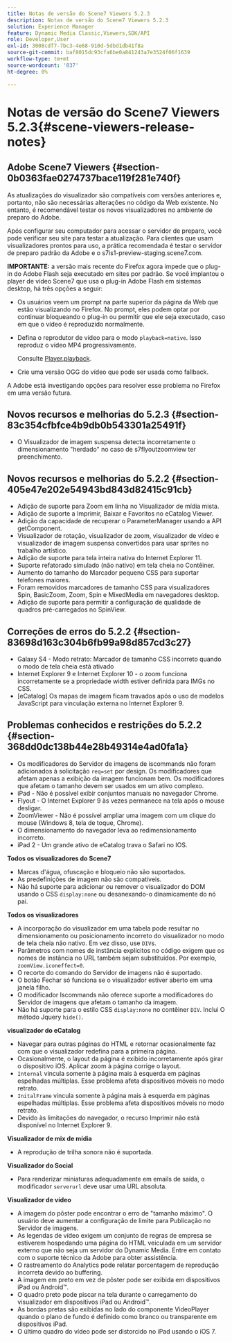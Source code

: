 ```yaml
---
title: Notas de versão do Scene7 Viewers 5.2.3
description: Notas de versão do Scene7 Viewers 5.2.3
solution: Experience Manager
feature: Dynamic Media Classic,Viewers,SDK/API
role: Developer,User
exl-id: 3008cdf7-7bc3-4e68-910d-5dbd1db41f8a
source-git-commit: baf8015dc93cfa6be0a841243a7e3524f06f1639
workflow-type: tm+mt
source-wordcount: '837'
ht-degree: 0%

---
```


# Notas de versão do Scene7 Viewers 5.2.3{#scene-viewers-release-notes}

## Adobe Scene7 Viewers {#section-0b0363fae0274737bace119f281e740f}

As atualizações do visualizador são compatíveis com versões anteriores e, portanto, não são necessárias alterações no código da Web existente. No entanto, é recomendável testar os novos visualizadores no ambiente de preparo do Adobe.

Após configurar seu computador para acessar o servidor de preparo, você pode verificar seu site para testar a atualização. Para clientes que usam visualizadores prontos para uso, a prática recomendada é testar o servidor de preparo padrão da Adobe e o s7is1-preview-staging.scene7.com.

**IMPORTANTE:** a versão mais recente do Firefox agora impede que o plug-in do Adobe Flash seja executado em sites por padrão. Se você implantou o player de vídeo Scene7 que usa o plug-in Adobe Flash em sistemas desktop, há três opções a seguir:

* Os usuários veem um prompt na parte superior da página da Web que estão visualizando no Firefox. No prompt, eles podem optar por continuar bloqueando o plug-in ou permitir que ele seja executado, caso em que o vídeo é reproduzido normalmente.
* Defina o reprodutor de vídeo para o modo `playback=native`. Isso reproduz o vídeo MP4 progressivamente.

  Consulte [Player.playback](../../c-html5-s7-aem-asset-viewers/c-html5-video-reference/c-html5-video-cmdref/r-html5-video-viewer-conf-attrib-videoplayer-playback.md#reference-13ec45db4cd4443b842f310153623221).

* Crie uma versão OGG do vídeo que pode ser usada como fallback.

A Adobe está investigando opções para resolver esse problema no Firefox em uma versão futura.

## Novos recursos e melhorias do 5.2.3 {#section-83c354cfbfce4b9db0b543301a25491f}

* O Visualizador de imagem suspensa detecta incorretamente o dimensionamento &quot;herdado&quot; no caso de s7flyoutzoomview ter preenchimento.

## Novos recursos e melhorias do 5.2.2 {#section-405e47e202e54943bd843d82415c91cb}

* Adição de suporte para Zoom em linha no Visualizador de mídia mista.
* Adição de suporte a Imprimir, Baixar e Favoritos no eCatalog Viewer.
* Adição da capacidade de recuperar o ParameterManager usando a API getComponent.
* Visualizador de rotação, visualizador de zoom, visualizador de vídeo e visualizador de imagem suspensa convertidos para usar sprites no trabalho artístico.
* Adição de suporte para tela inteira nativa do Internet Explorer 11.
* Suporte refatorado simulado (não nativo) em tela cheia no Contêiner.
* Aumento do tamanho do Marcador pequeno CSS para suportar telefones maiores.
* Foram removidos marcadores de tamanho CSS para visualizadores Spin, BasicZoom, Zoom, Spin e MixedMedia em navegadores desktop.
* Adição de suporte para permitir a configuração de qualidade de quadros pré-carregados no SpinView.

## Correções de erros do 5.2.2 {#section-83698d163c304b6fb99a98d857cd3c27}

* Galaxy S4 - Modo retrato: Marcador de tamanho CSS incorreto quando o modo de tela cheia está ativado
* Internet Explorer 9 e Internet Explorer 10 - o zoom funciona incorretamente se a propriedade width estiver definida para IMGs no CSS.
* [eCatalog] Os mapas de imagem ficam travados após o uso de modelos JavaScript para vinculação externa no Internet Explorer 9.

## Problemas conhecidos e restrições do 5.2.2 {#section-368dd0dc138b44e28b49314e4ad0fa1a}

* Os modificadores do Servidor de imagens de iscommands não foram adicionados à solicitação `req=set` por design. Os modificadores que afetam apenas a exibição da imagem funcionam bem. Os modificadores que afetam o tamanho devem ser usados em um ativo complexo.
* iPad - Não é possível exibir conjuntos manuais no navegador Chrome.
* Flyout - O Internet Explorer 9 às vezes permanece na tela após o mouse desligar.
* ZoomViewer - Não é possível ampliar uma imagem com um clique do mouse (Windows 8, tela de toque, Chrome).
* O dimensionamento do navegador leva ao redimensionamento incorreto.
* iPad 2 - Um grande ativo de eCatalog trava o Safari no IOS.

**Todos os visualizadores do Scene7**

* Marcas d&#39;água, ofuscação e bloqueio não são suportados.
* As predefinições de imagem não são compatíveis.
* Não há suporte para adicionar ou remover o visualizador do DOM usando o CSS `display:none` ou desanexando-o dinamicamente do nó pai.

**Todos os visualizadores**

* A incorporação do visualizador em uma tabela pode resultar no dimensionamento ou posicionamento incorreto do visualizador no modo de tela cheia não nativo. Em vez disso, use `DIV`s.
* Parâmetros com nomes de instância explícitos no código exigem que os nomes de instância no URL também sejam substituídos. Por exemplo, `zoomView.iconeffect=0`.
* O recorte do comando do Servidor de imagens não é suportado.
* O botão Fechar só funciona se o visualizador estiver aberto em uma janela filho.
* O modificador Iscommands não oferece suporte a modificadores do Servidor de imagens que afetam o tamanho da imagem.
* Não há suporte para o estilo CSS `display:none` no contêiner `DIV`. Inclui O método Jquery `hide()`.

**visualizador do eCatalog**

* Navegar para outras páginas do HTML e retornar ocasionalmente faz com que o visualizador redefina para a primeira página.
* Ocasionalmente, o layout da página é exibido incorretamente após girar o dispositivo iOS. Aplicar zoom à página corrige o layout.
* `Internal` vincula somente à página mais à esquerda em páginas espelhadas múltiplas. Esse problema afeta dispositivos móveis no modo retrato.
* `InitalFrame` vincula somente à página mais à esquerda em páginas espelhadas múltiplas. Esse problema afeta dispositivos móveis no modo retrato.
* Devido às limitações do navegador, o recurso Imprimir não está disponível no Internet Explorer 9.

**Visualizador de mix de mídia**

* A reprodução de trilha sonora não é suportada.

**Visualizador do Social**

* Para renderizar miniaturas adequadamente em emails de saída, o modificador `serverurl` deve usar uma URL absoluta.

**Visualizador de vídeo**

* A imagem do pôster pode encontrar o erro de &quot;tamanho máximo&quot;. O usuário deve aumentar a configuração de limite para Publicação no Servidor de imagens.
* As legendas de vídeo exigem um conjunto de regras de empresa se estiverem hospedando uma página do HTML veiculada em um servidor externo que não seja um servidor do Dynamic Media. Entre em contato com o suporte técnico da Adobe para obter assistência.
* O rastreamento do Analytics pode relatar porcentagem de reprodução incorreta devido ao buffering.
* A imagem em preto em vez de pôster pode ser exibida em dispositivos iPad ou Android™.
* O quadro preto pode piscar na tela durante o carregamento do visualizador em dispositivos iPad ou Android™.
* As bordas pretas são exibidas no lado do componente VideoPlayer quando o plano de fundo é definido como branco ou transparente em dispositivos iPad.
* O último quadro do vídeo pode ser distorcido no iPad usando o iOS 7.
